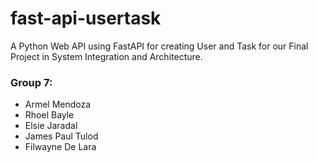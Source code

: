 # fast-api-usertask
A Python Web API using FastAPI for creating User and Task for our Final Project in System Integration and Architecture.

### Group 7:
- Armel Mendoza
- Rhoel Bayle
- Elsie Jaradal
- James Paul Tulod
- Filwayne De Lara
